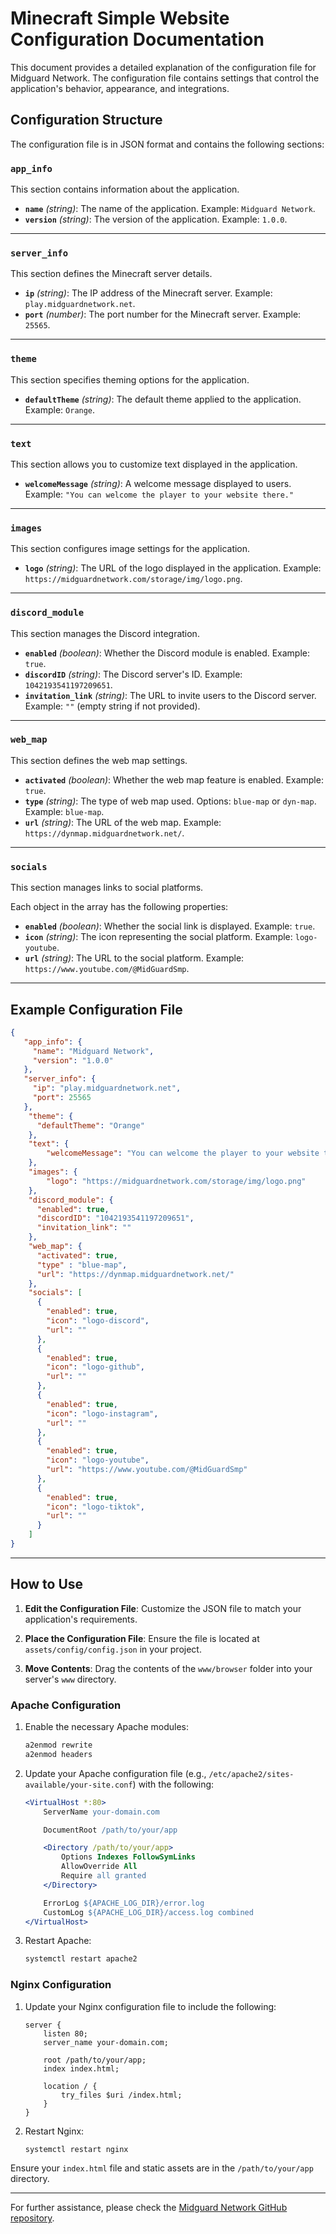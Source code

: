 # Minecraft Simple Website Configuration Documentation

This document provides a detailed explanation of the configuration file for Midguard Network. The configuration file contains settings that control the application's behavior, appearance, and integrations.

## Configuration Structure

The configuration file is in JSON format and contains the following sections:

### `app_info`

This section contains information about the application.

- **`name`** *(string)*: The name of the application. Example: `Midguard Network`.
- **`version`** *(string)*: The version of the application. Example: `1.0.0`.

---

### `server_info`

This section defines the Minecraft server details.

- **`ip`** *(string)*: The IP address of the Minecraft server. Example: `play.midguardnetwork.net`.
- **`port`** *(number)*: The port number for the Minecraft server. Example: `25565`.

---

### `theme`

This section specifies theming options for the application.

- **`defaultTheme`** *(string)*: The default theme applied to the application. Example: `Orange`.

---

### `text`

This section allows you to customize text displayed in the application.

- **`welcomeMessage`** *(string)*: A welcome message displayed to users. Example: `"You can welcome the player to your website there."`

---

### `images`

This section configures image settings for the application.

- **`logo`** *(string)*: The URL of the logo displayed in the application. Example: `https://midguardnetwork.com/storage/img/logo.png`.

---

### `discord_module`

This section manages the Discord integration.

- **`enabled`** *(boolean)*: Whether the Discord module is enabled. Example: `true`.
- **`discordID`** *(string)*: The Discord server's ID. Example: `1042193541197209651`.
- **`invitation_link`** *(string)*: The URL to invite users to the Discord server. Example: `""` (empty string if not provided).

---

### `web_map`

This section defines the web map settings.

- **`activated`** *(boolean)*: Whether the web map feature is enabled. Example: `true`.
- **`type`** *(string)*: The type of web map used. Options: `blue-map` or `dyn-map`. Example: `blue-map`.
- **`url`** *(string)*: The URL of the web map. Example: `https://dynmap.midguardnetwork.net/`.

---

### `socials`

This section manages links to social platforms.

Each object in the array has the following properties:

- **`enabled`** *(boolean)*: Whether the social link is displayed. Example: `true`.
- **`icon`** *(string)*: The icon representing the social platform. Example: `logo-youtube`.
- **`url`** *(string)*: The URL to the social platform. Example: `https://www.youtube.com/@MidGuardSmp`.

---

## Example Configuration File

```json
{
   "app_info": {
     "name": "Midguard Network",
     "version": "1.0.0"
   },
   "server_info": {
     "ip": "play.midguardnetwork.net",
     "port": 25565
   },
    "theme": {
      "defaultTheme": "Orange"
    },
    "text": {
        "welcomeMessage": "You can welcome the player to your website there."
    },
    "images": {
        "logo": "https://midguardnetwork.com/storage/img/logo.png"
    },
    "discord_module": {
      "enabled": true,
      "discordID": "1042193541197209651",
      "invitation_link": ""
    },
    "web_map": {
      "activated": true,
      "type" : "blue-map",
      "url": "https://dynmap.midguardnetwork.net/"
    },
    "socials": [
      {
        "enabled": true,
        "icon": "logo-discord",
        "url": ""
      },
      {
        "enabled": true,
        "icon": "logo-github",
        "url": ""
      },
      {
        "enabled": true,
        "icon": "logo-instagram",
        "url": ""
      },
      {
        "enabled": true,
        "icon": "logo-youtube",
        "url": "https://www.youtube.com/@MidGuardSmp"
      },
      {
        "enabled": true,
        "icon": "logo-tiktok",
        "url": ""
      }
    ]
}
```

---

## How to Use

1. **Edit the Configuration File**: Customize the JSON file to match your application's requirements.

2. **Place the Configuration File**: Ensure the file is located at `assets/config/config.json` in your project.

3. **Move Contents**: Drag the contents of the `www/browser` folder into your server's `www` directory.

### Apache Configuration

1. Enable the necessary Apache modules:

   ```bash
   a2enmod rewrite
   a2enmod headers
   ```

2. Update your Apache configuration file (e.g., `/etc/apache2/sites-available/your-site.conf`) with the following:

   ```apache
   <VirtualHost *:80>
       ServerName your-domain.com

       DocumentRoot /path/to/your/app

       <Directory /path/to/your/app>
           Options Indexes FollowSymLinks
           AllowOverride All
           Require all granted
       </Directory>

       ErrorLog ${APACHE_LOG_DIR}/error.log
       CustomLog ${APACHE_LOG_DIR}/access.log combined
   </VirtualHost>
   ```

3. Restart Apache:

   ```bash
   systemctl restart apache2
   ```

### Nginx Configuration

1. Update your Nginx configuration file to include the following:

   ```nginx
   server {
       listen 80;
       server_name your-domain.com;

       root /path/to/your/app;
       index index.html;

       location / {
           try_files $uri /index.html;
       }
   }
   ```

2. Restart Nginx:

   ```bash
   systemctl restart nginx
   ```

Ensure your `index.html` file and static assets are in the `/path/to/your/app` directory.

---

For further assistance, please check the [Midguard Network GitHub repository](https://github.com/Midguard-Network/minecraft-simple-web).

